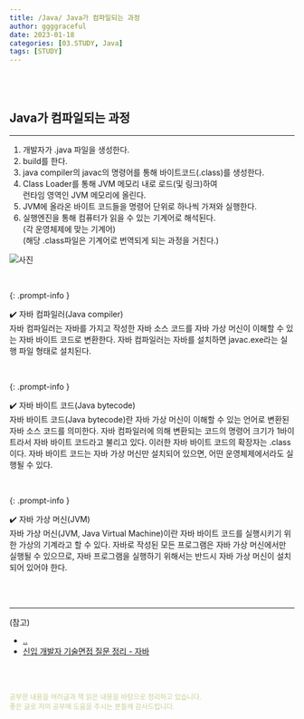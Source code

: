 ```yaml
---
title: /Java/ Java가 컴파일되는 과정
author: ggggraceful
date: 2023-01-18
categories: [03.STUDY, Java]
tags: [STUDY]
---
```


<br/>
<br/>

## Java가 컴파일되는 과정

---

1. 개발자가 .java 파일을 생성한다.
2. build를 한다.
3. java compiler의 javac의 명령어를 통해 바이트코드(.class)를 생성한다.
4. Class Loader를 통해 JVM 메모리 내로 로드(및 링크)하여  
   런타임 영역인 JVM 메모리에 올린다.
6. JVM에 올라온 바이트 코드들을 명령어 단위로 하나씩 가져와 실행한다.  
7. 실행엔진을 통해 컴퓨터가 읽을 수 있는 기계어로 해석된다.  
   (각 운영체제에 맞는 기계어)  
   (해당 .class파일은 기계어로 번역되게 되는 과정을 거친다.)

![사진](https://user-images.githubusercontent.com/109974940/213313682-553dcd7a-56e3-4995-8a94-3483e5be90e0.png)

<br/>

{: .prompt-info }

✔️ 자바 컴파일러(Java compiler)  
자바 컴파일러는 자바를 가지고 작성한 자바 소스 코드를 자바 가상 머신이 이해할 수 있는 자바 바이트 코드로 변환한다.
자바 컴파일러는 자바를 설치하면 javac.exe라는 실행 파일 형태로 설치된다.

<br/>

{: .prompt-info }

✔️ 자바 바이트 코드(Java bytecode)  
자바 바이트 코드(Java bytecode)란 자바 가상 머신이 이해할 수 있는 언어로 변환된 자바 소스 코드를 의미한다.
자바 컴파일러에 의해 변환되는 코드의 명령어 크기가 1바이트라서 자바 바이트 코드라고 불리고 있다.
이러한 자바 바이트 코드의 확장자는 .class이다.
자바 바이트 코드는 자바 가상 머신만 설치되어 있으면, 어떤 운영체제에서라도 실행될 수 있다.

<br/>

{: .prompt-info }

✔️ 자바 가상 머신(JVM)  
자바 가상 머신(JVM, Java Virtual Machine)이란 자바 바이트 코드를 실행시키기 위한 가상의 기계라고 할 수 있다.
자바로 작성된 모든 프로그램은 자바 가상 머신에서만 실행될 수 있으므로, 자바 프로그램을 실행하기 위해서는 반드시 자바 가상 머신이 설치되어 있어야 한다.

<br/>
<br/>

---

(참고)

- [..](https://yang-droid.tistory.com/48)
- [신입 개발자 기술면접 질문 정리 - 자바](https://dev-coco.tistory.com/153)

<br/>
<br/>

<span style="font-size: 12px; color:  #cbce91"> 공부한 내용을 여러글과 책 읽은 내용을 바탕으로 정리하고 있습니다.</span>  
<span style="font-size: 12px; color:  #cbce91"> 좋은 글로 저의 공부에 도움을 주시는 분들께 감사드립니다. </span>

<!--

❤️면접예상질문 ❤️

-->
